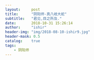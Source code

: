 ```yaml
---
layout:     post
title:      "阴阳师-真八岐大蛇"
subtitle:   "君见,目之所及."
date:       2018-10-31 15:26:14
author:     "ishir"
header-img: "img/2018-08-10-ishir9.jpg"
header-mask: 0.5
catalog:    true
tags:
    - 阴阳师
---
```

**<font size="5">  </font>**
<!--上标:º ¹ ² ³ ⁴⁵ ⁶ ⁷ ⁸ ⁹ ⁺ ⁻ ⁼ ⁽ ⁾ ⁿ ′ ½下标:₀ ₁ ₂ ₃ ₄ ₅ ₆ ₇ ₈ ₉ ₊ ₋ ₌ ₍ ₎
[<font size="2" color="#006666">包级函数</font>](#package)<p id = "package"></p>-->

## 


